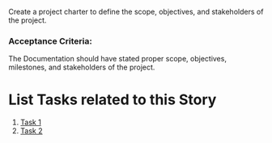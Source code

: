 Create a project charter to define the scope, objectives, and stakeholders of the project.

### Acceptance Criteria:
The Documentation should have stated proper scope, objectives, milestones, and stakeholders of the project.

# List Tasks related to this Story
1. [Task 1](./tasks/task_objectives.md)
2. [Task 2](./tasks/task_milestones.md)
